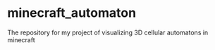# minecraft_automaton
The repository for my project of visualizing 3D cellular automatons in minecraft
